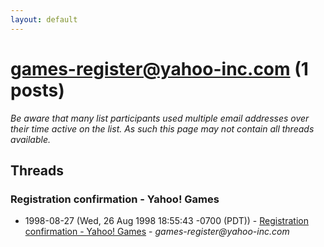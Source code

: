```yaml
---
layout: default
---
```


# games-register@yahoo-inc.com (1 posts)

_Be aware that many list participants used multiple email addresses over their time active on the list. As such this page may not contain all threads available._

## Threads

### Registration confirmation - Yahoo! Games
+ 1998-08-27 (Wed, 26 Aug 1998 18:55:43 -0700 (PDT)) - [Registration confirmation - Yahoo! Games](/archive/1998/08/f7875fe58c39317a7433bb3fea22114a5f3fbd1935a80ec7962ea72554a533fc) - _games-register@yahoo-inc.com_

